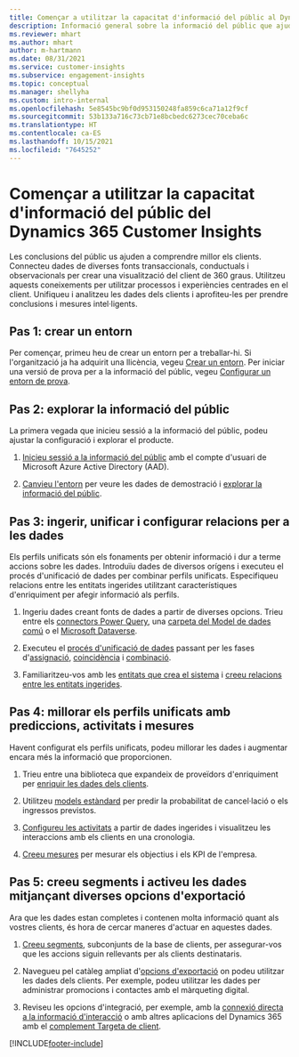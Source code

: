 ```yaml
---
title: Començar a utilitzar la capacitat d'informació del públic al Dynamics 365 Customer Insights
description: Informació general sobre la informació del públic que ajuda els recursos a començar ràpidament.
ms.reviewer: mhart
ms.author: mhart
author: m-hartmann
ms.date: 08/31/2021
ms.service: customer-insights
ms.subservice: engagement-insights
ms.topic: conceptual
ms.manager: shellyha
ms.custom: intro-internal
ms.openlocfilehash: 5e8545bc9bf0d953150248fa859c6ca71a12f9cf
ms.sourcegitcommit: 53b133a716c73cb71e8bcbedc6273cec70ceba6c
ms.translationtype: HT
ms.contentlocale: ca-ES
ms.lasthandoff: 10/15/2021
ms.locfileid: "7645252"
---
```

# <a name="get-started-with-dynamics-365-customer-insights-audience-insights-capability"></a>Començar a utilitzar la capacitat d'informació del públic del Dynamics 365 Customer Insights

Les conclusions del públic us ajuden a comprendre millor els clients. Connecteu dades de diverses fonts transaccionals, conductuals i observacionals per crear una visualització del client de 360 graus. Utilitzeu aquests coneixements per utilitzar processos i experiències centrades en el client. Unifiqueu i analitzeu les dades dels clients i aprofiteu-les per prendre conclusions i mesures intel·ligents.

## <a name="step-1-create-an-environment"></a>Pas 1: crear un entorn

Per començar, primeu heu de crear un entorn per a treballar-hi. Si l'organització ja ha adquirit una llicència, vegeu [Crear un entorn](create-environment.md). Per iniciar una versió de prova per a la informació del públic, vegeu [Configurar un entorn de prova](../trial-signup.md). 

## <a name="step-2-explore-audience-insights"></a>Pas 2: explorar la informació del públic

La primera vegada que inicieu sessió a la informació del públic, podeu ajustar la configuració i explorar el producte.

1. [Inicieu sessió a la informació del públic](https://home.ci.ai.dynamics.com) amb el compte d'usuari de Microsoft Azure Active Directory (AAD).

1. [Canvieu l'entorn](manage-environments.md#switch-environments) per veure les dades de demostració i [explorar la informació del públic](home.md).

##  <a name="step-3-ingest-unify-and-set-up-relationships-for-your-data"></a>Pas 3: ingerir, unificar i configurar relacions per a les dades

Els perfils unificats són els fonaments per obtenir informació i dur a terme accions sobre les dades. Introduïu dades de diversos orígens i executeu el procés d'unificació de dades per combinar perfils unificats. Especifiqueu relacions entre les entitats ingerides utilitzant característiques d'enriquiment per afegir informació als perfils. 

1. Ingeriu dades creant fonts de dades a partir de diverses opcions. Trieu entre els [connectors Power Query](connect-power-query.md), una [carpeta del Model de dades comú](connect-common-data-model.md) o el [Microsoft Dataverse](connect-common-data-service-lake.md). 

1. Executeu el [procés d'unificació de dades](data-unification.md) passant per les fases d'[assignació](map-entities.md), [coincidència](match-entities.md) i [combinació](merge-entities.md).

1. Familiaritzeu-vos amb les [entitats que crea el sistema](entities.md) i [creeu relacions entre les entitats ingerides](relationships.md).
    
## <a name="step-4-enhance-unified-profiles-with-predictions-activities-and-measures"></a>Pas 4: millorar els perfils unificats amb prediccions, activitats i mesures

Havent configurat els perfils unificats, podeu millorar les dades i augmentar encara més la informació que proporcionen.

1. Trieu entre una biblioteca que expandeix de proveïdors d'enriquiment per [enriquir les dades dels clients](enrichment-hub.md).

1. Utilitzeu [models estàndard](predictions-overview.md) per predir la probabilitat de cancel·lació o els ingressos previstos.

1. [Configureu les activitats](activities.md) a partir de dades ingerides i visualitzeu les interaccions amb els clients en una cronologia. 

1. [Creeu mesures](measures.md) per mesurar els objectius i els KPI de l'empresa.
 
## <a name="step-5-create-segments-and-activate-data-through-various-export-options"></a>Pas 5: creeu segments i activeu les dades mitjançant diverses opcions d'exportació

Ara que les dades estan completes i contenen molta informació quant als vostres clients, és hora de cercar maneres d'actuar en aquestes dades. 

1. [Creeu segments](segments.md), subconjunts de la base de clients, per assegurar-vos que les accions siguin rellevants per als clients destinataris.

1. Navegueu pel catàleg ampliat d'[opcions d'exportació](export-destinations.md) on podeu utilitzar les dades dels clients. Per exemple, podeu utilitzar les dades per administrar promocions i contactes amb el màrqueting digital.

1. Reviseu les opcions d'integració, per exemple, amb la [connexió directa a la informació d'interacció](../engagement-insights/integrate-audience-insights-engagement-insights.md) o amb altres aplicacions del Dynamics 365 amb el [complement Targeta de client](customer-card-add-in.md).  


[!INCLUDE[footer-include](../includes/footer-banner.md)]

